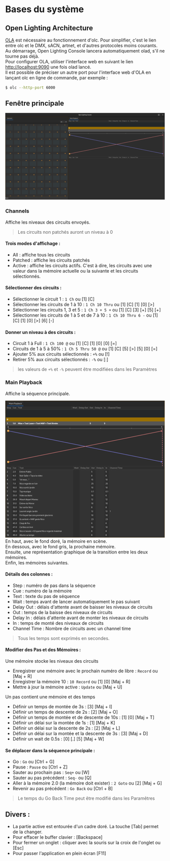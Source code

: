 # Bases du système

## Open Lighting Architecture
[OLA](https://www.openlighting.org/ola/) est nécessaire au fonctionnement d'olc. Pour simplifier, c'est le lien entre olc et le DMX, sACN, artnet, et d'autres protocoles moins courants.  
Au démarrage, Open Lighting Console lancera automatiquement olad, s'il ne tourne pas déjà.  
Pour configurer OLA, utiliser l'interface web en suivant le lien [http://localhost:9090](http://localhost:9090) une fois olad lancé.  
Il est possible de préciser un autre port pour l'interface web d'OLA en lançant olc en ligne de commande, par exemple :
```bash
$ olc --http-port 6000
```

## Fenêtre principale
![Fenêtre principale](pictures/main_window.png)

### Channels
Affiche les niveaux des circuits envoyés.
> Les circuits non patchés auront un niveau à 0

#### Trois modes d'affichage :
- All : affiche tous les circuits
- Patched : affiche les circuits patchés
- Active : affiche les circuits actifs. C'est à dire, les circuits avec une valeur dans la mémoire actuelle ou la suivante et les circuits sélectionnés.

#### Sélectionner des circuits :
- Sélectionner le circuit 1 : `1 Ch` ou [1] [C]
- Sélectionner les circuits de 1 à 10 : `1 Ch 10 Thru` ou [1] [C] [1] [0] [>]
- Sélectionner les circuits 1, 3 et 5 : `1 Ch 3 + 5 +` ou [1] [C] [3] [+] [5] [+]
- Sélectionner les circuits de 1 à 5 et de 7 à 10 : `1 Ch 10 Thru 6 -` ou [1] [C] [1] [0] [>] [6] [-]

#### Donner un niveau à des circuits :
- Circuit 1 à Full : `1 Ch 100 @` ou [1] [C] [1] [0] [0] [=]
- Circuits de 1 à 5 à 50% : `1 Ch 5 Thru 50 @` ou [1] [C] [5] [>] [5] [0] [=]
- Ajouter 5% aux circuits sélectionnés : `+%` ou [!]
- Retirer 5% aux circuits sélectionnés : `-%` ou [:]
> les valeurs de `+%` et `-%` peuvent être modifiées dans les Paramètres

### Main Playback
Affiche la séquence principale.

![Séquence principale](pictures/main_playback.png)
En haut, avec le fond doré, la mémoire en scène.  
En dessous, avec le fond gris, la prochaine mémoire.  
Ensuite, une représentation graphique de la transition entre les deux mémoires.  
Enfin, les mémoires suivantes.

#### Détails des colonnes :
- Step : numéro de pas dans la séquence
- Cue : numéro de la mémoire
- Text : texte du pas de séquence
- Wait : temps avant de lancer automatiquement le pas suivant
- Delay Out : délais d'attente avant de baisser les niveaux de circuits
- Out : temps de la baisse des niveaux de circuits
- Delay In : délais d'attente avant de monter les niveaux de circuits
- In : temps de monté des niveaux de circuits
- Channel Time : Nombre de circuits avec un channel time
> Tous les temps sont exprimés en secondes.

#### Modifier des Pas et des Mémoires :

Une mémoire stocke les niveaux des circuits

- Enregistrer une mémoire avec le prochain numéro de libre :  `Record` ou [Maj + R]
- Enregistrer la mémoire 10 :  `10 Record` ou [1] [0] [Maj + R]
- Mettre à jour la mémoire active : `Update` ou [Maj + U]

Un pas contient une mémoire et des temps

- Définir un temps de montée de 3s : [3] [Maj + I]
- Définir un temps de descente de 2s : [2] [Maj + O]
- Définir un temps de montée et de descente de 10s : [1] [0] [Maj + T]
- Définir un délai sur la montée de 1s : [1] [Maj + K]
- Définir un délai sur la descente de 2s : [2] [Maj + L]
- Définir un délai sur la montée et la descente de 3s : [3] [Maj + D]
- Définir un wait de 0.5s : [0] [.] [5] [Maj + W]

#### Se déplacer dans la séquence principale :
- Go : `Go` ou [Ctrl + G]
- Pause : `Pause` ou [Ctrl + Z]
- Sauter au prochain pas : `Seq+` ou [W]
- Sauter au pas précédent : `Seq-` ou [Q]
- Aller à la mémoire 2.0 (la mémoire doit exister) : `2 Goto` ou [2] [Maj + G]
- Revenir au pas précédent :  `Go Back` ou [Ctrl + B]
> Le temps du Go Back Time peut être modifié dans les Paramêtres

## Divers :
- La partie active est entourée d'un cadre doré. La touche [Tab] permet de la changer.
- Pour effacer le buffer clavier : [Backspace]
- Pour fermer un onglet : cliquer avec la souris sur la croix de l'onglet ou [Esc]
- Pour passer l'application en plein écran [F11]